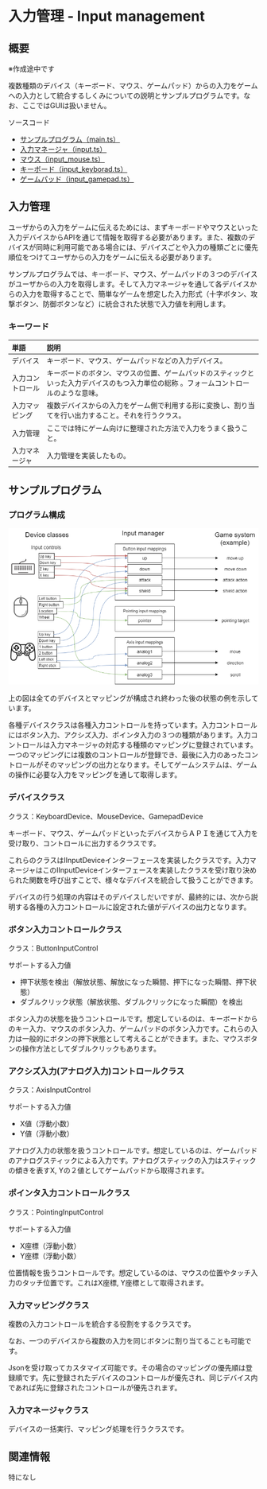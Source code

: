 # 入力管理 - Input management

## 概要

※作成途中です

複数種類のデバイス（キーボード、マウス、ゲームパッド）からの入力をゲームへの入力として統合するしくみについての説明とサンプルプログラムです。なお、ここではGUIは扱いません。

ソースコード
- [サンプルプログラム（main.ts）](./main.ts)
- [入力マネージャ（input.ts）](../tips_core/input.ts)
- [マウス（input_mouse.ts）](./input_mouse.ts)
- [キーボード（input_keyborad.ts）](./input_keyborad.ts)
- [ゲームパッド（input_gamepad.ts）](./input_gamepad.ts)


## 入力管理

ユーザからの入力をゲームに伝えるためには、まずキーボードやマウスといった入力デバイスからAPIを通じて情報を取得する必要があります。また、複数のデバイスが同時に利用可能である場合には、デバイスごとや入力の種類ごとに優先順位をつけてユーザからの入力をゲームに伝える必要があります。

サンプルプログラムでは、キーボード、マウス、ゲームパッドの３つのデバイスがユーザからの入力を取得します。そして入力マネージャを通して各デバイスからの入力を取得することで、簡単なゲームを想定した入力形式（十字ボタン、攻撃ボタン、防御ボタンなど）に統合された状態で入力値を利用します。


### キーワード

|単語|説明|
|:-----------------|:-------------------------|
|デバイス|キーボード、マウス、ゲームパッドなどの入力デバイス。|
|入力コントロール|キーボードのボタン、マウスの位置、ゲームパッドのスティックといった入力デバイスのもつ入力単位の総称 。フォームコントロールのような意味。|
|入力マッピング|複数デバイスからの入力をゲーム側で利用する形に変換し、割り当てを行い出力すること。それを行うクラス。|
|入力管理|ここでは特にゲーム向けに整理された方法で入力をうまく扱うこと。|
|入力マネージャ|入力管理を実装したもの。|


## サンプルプログラム

### プログラム構成

![プログラムの構成](input_mamager_fig001.png)

上の図は全てのデバイスとマッピングが構成され終わった後の状態の例を示しています。

各種デバイスクラスは各種入力コントロールを持っています。入力コントロールにはボタン入力、アクシズ入力、ポインタ入力の３つの種類があります。入力コントロールは入力マネージャの対応する種類のマッピングに登録されています。一つのマッピングには複数のコントロールが登録でき、最後に入力のあったコントロールがそのマッピングの出力となります。そしてゲームシステムは、ゲームの操作に必要な入力をマッピングを通して取得します。


### デバイスクラス

クラス：KeyboardDevice、MouseDevice、GamepadDevice

キーボード、マウス、ゲームパッドといったデバイスからＡＰＩを通じて入力を受け取り、コントロールに出力するクラスです。

これらのクラスはIInputDeviceインターフェースを実装したクラスです。入力マネージャはこのIInputDeviceインターフェースを実装したクラスを受け取り決められた関数を呼び出すことで、様々なデバイスを統合して扱うことができます。

デバイスの行う処理の内容はそのデバイスしだいですが、最終的には、次から説明する各種の入力コントロールに設定された値がデバイスの出力となります。


### ボタン入力コントロールクラス

クラス：ButtonInputControl

サポートする入力値
- 押下状態を検出（解放状態、解放になった瞬間、押下になった瞬間、押下状態）
- ダブルクリック状態（解放状態、ダブルクリックになった瞬間）を検出

ボタン入力の状態を扱うコントロールです。想定しているのは、キーボードからのキー入力、マウスのボタン入力、ゲームパッドのボタン入力です。これらの入力は一般的にボタンの押下状態として考えることができます。また、マウスボタンの操作方法としてダブルクリックもあります。


### アクシズ入力(アナログ入力)コントロールクラス

クラス：AxisInputControl

サポートする入力値
- X値（浮動小数）
- Y値（浮動小数）

アナログ入力の状態を扱うコントロールです。想定しているのは、ゲームパッドのアナログスティックによる入力です。アナログスティックの入力はスティックの傾きを表すX, Yの２値としてゲームパッドから取得されます。


### ポインタ入力コントロールクラス

クラス：PointingInputControl

サポートする入力値
- X座標（浮動小数）
- Y座標（浮動小数）

位置情報を扱うコントロールです。想定しているのは、マウスの位置やタッチ入力のタッチ位置です。これはX座標, Y座標として取得されます。


### 入力マッピングクラス

複数の入力コントロールを統合する役割をするクラスです。

なお、一つのデバイスから複数の入力を同じボタンに割り当てることも可能です。

Jsonを受け取ってカスタマイズ可能です。その場合のマッピングの優先順は登録順です。先に登録されたデバイスのコントロールが優先され、同じデバイス内であれば先に登録されたコントロールが優先されます。


### 入力マネージャクラス

デバイスの一括実行、マッピング処理を行うクラスです。


## 関連情報

特になし
